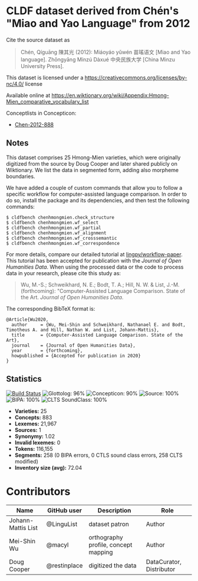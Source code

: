 # CLDF dataset derived from Chén's "Miao and Yao Language" from 2012

Cite the source dataset as

> Chén, Qíguāng 陳其光 (2012): Miáoyáo yǔwén 苗瑤语文 [Miao and Yao language]. Zhōngyāng Mínzú Dàxué 中央民族大学 [China Minzu University Press].

This dataset is licensed under a https://creativecommons.org/licenses/by-nc/4.0/ license

Available online at https://en.wiktionary.org/wiki/Appendix:Hmong-Mien_comparative_vocabulary_list


Conceptlists in Concepticon:
- [Chen-2012-888](https://concepticon.clld.org/contributions/Chen-2012-888)
## Notes

This dataset comprises 25 Hmong-Mien varieties, which were originally digitized from the source by Doug Cooper and later shared publicly on Wiktionary. We list the data in segmented form, adding also morpheme boundaries.

We have added a couple of custom commands that allow you to follow a specific workflow for computer-assisted language comparison. In order to do so, install the package and its dependencies, and then test the following commands:

```
$ cldfbench chenhmongmien.check_structure 
$ cldfbench chenhmongmien.wf_select
$ cldfbench chenhmongmien.wf_partial
$ cldfbench chenhmongmien.wf_alignment
$ cldfbench chenhmongmien.wf_crosssemantic
$ cldfbench chenhmongmien.wf_correspondence
```

For more details, compare our detailed tutorial at [lingpy/workflow-paper](https://github.com/lingpy/workflow-paper). This tutorial has been accepted for publication with the *Journal of Open Humanities Data*. When using the processed data or the code to process data in your research, please cite this study as:

> Wu, M.-S.; Schweikhard, N. E.; Bodt, T. A.; Hill, N. W. & List, J.-M. (forthcoming): "Computer-Assisted Language Comparison. State of the Art. *Journal of Open Humanities Data*. 

The corresponding BibTeX format is:

```
@Article{Wu2020,
  author     = {Wu, Mei-Shin and Schweikhard, Nathanael E. and Bodt, Timotheus A. and Hill, Nathan W. and List, Johann-Mattis},
  title      = {Computer-Assisted Language Comparison. State of the Art},
  journal    = {Journal of Open Humanities Data},
  year       = {forthcoming},
  howpublished = {Accepted for publication in 2020}
}
```




## Statistics


[![Build Status](https://travis-ci.org/lexibank/chenhmongmien.svg?branch=master)](https://travis-ci.org/lexibank/chenhmongmien)
![Glottolog: 96%](https://img.shields.io/badge/Glottolog-96%25-green.svg "Glottolog: 96%")
![Concepticon: 90%](https://img.shields.io/badge/Concepticon-90%25-green.svg "Concepticon: 90%")
![Source: 100%](https://img.shields.io/badge/Source-100%25-brightgreen.svg "Source: 100%")
![BIPA: 100%](https://img.shields.io/badge/BIPA-100%25-brightgreen.svg "BIPA: 100%")
![CLTS SoundClass: 100%](https://img.shields.io/badge/CLTS%20SoundClass-100%25-brightgreen.svg "CLTS SoundClass: 100%")

- **Varieties:** 25
- **Concepts:** 883
- **Lexemes:** 21,967
- **Sources:** 1
- **Synonymy:** 1.02
- **Invalid lexemes:** 0
- **Tokens:** 116,155
- **Segments:** 258 (0 BIPA errors, 0 CTLS sound class errors, 258 CLTS modified)
- **Inventory size (avg):** 72.04

# Contributors

Name               | GitHub user  | Description                          | Role
---                | ---          | ---                                  | ---
Johann-Mattis List | @LinguList   | dataset patron                       | Author
Mei-Shin Wu        | @macyl       | orthography profile, concept mapping | Author
Doug Cooper        | @restinplace | digitized the data                   | DataCurator, Distributor


